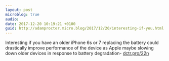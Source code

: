 ```yaml
---
layout: post
microblog: true
audio: 
date: 2017-12-20 10:19:21 +0100
guid: http://adamprocter.micro.blog/2017/12/20/interesting-if-you.html
---
```

Interesting if you have an older iPhone 6s or 7 replacing the battery could drastically improve performance of the device as Apple maybe slowing down older devices in response to battery degradation- [dctr.pro/22n](http://dctr.pro/22n)
